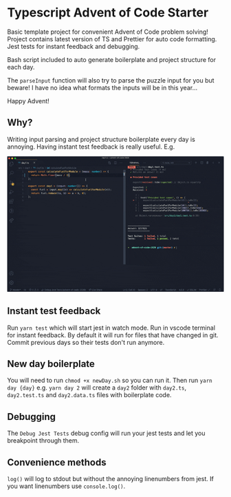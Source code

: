 # Typescript Advent of Code Starter

Basic template project for convenient Advent of Code problem solving! Project contains latest version of TS and Prettier for auto code formatting. Jest tests for instant feedback and debugging.

Bash script included to auto generate boilerplate and project structure for each day.

The `parseInput` function will also try to parse the puzzle input for you but beware! I have no idea what formats the inputs will be in this year...

Happy Advent!

## Why?

Writing input parsing and project structure boilerplate every day is annoying. Having instant test feedback is really useful. E.g.

![](misc/example.gif)

## Instant test feedback

Run `yarn test` which will start jest in watch mode. Run in vscode terminal for instant feedback. By default it will run for files that have changed in git. Commit previous days so their tests don't run anymore.

## New day boilerplate

You will need to run `chmod +x newDay.sh` so you can run it.
Then run `yarn day {day}` e.g. `yarn day 2` will create a `day2` folder with `day2.ts`, `day2.test.ts` and `day2.data.ts` files with boilerplate code.

## Debugging

The `Debug Jest Tests` debug config will run your jest tests and let you breakpoint through them.

## Convenience methods

`log()` will log to stdout but without the annoying linenumbers from jest. If you want linenumbers use `console.log()`.

